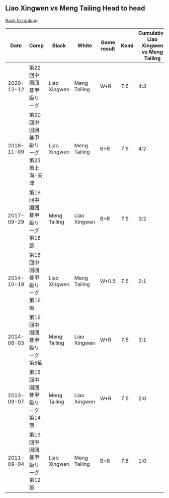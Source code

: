 ## Liao Xingwen vs Meng Tailing Head to head

[Back to ranking](../../index.md)




| **Date** | **Comp** | **Black** | **White** | **Game result** | **Komi** | **Cumulative Liao Xingwen vs Meng Tailing** | **Liao Xingwen streak** | **Meng Tailing streak** | 
| --- | --- | --- | --- | --- | --- | --- | --- | --- |
| 2020-12-12 | 第22回中国囲碁甲級リーグ | Liao Xingwen | Meng Tailing | W+R | 7.5 | 4:3 | 0 | 1 | 
| 2018-11-09 | 第20回中国囲碁甲級リーグ第23節上海-天津 | Liao Xingwen | Meng Tailing | B+R | 7.5 | 4:2 | 1 | 0 | 
| 2017-09-29 | 第19回中国囲碁甲級リーグ第18節 | Meng Tailing | Liao Xingwen | B+R | 7.5 | 3:2 | 0 | 1 | 
| 2014-10-19 | 第16回中国囲碁甲級リーグ第16節 | Liao Xingwen | Meng Tailing | W+0.5 | 7.5 | 2:1 | 0 | 1 | 
| 2014-06-03 | 第16回中国囲碁甲級リーグ第5節 | Meng Tailing | Liao Xingwen | W+R | 7.5 | 3:1 | 1 | 0 | 
| 2013-09-07 | 第15回中国囲碁甲級リーグ第14節 | Meng Tailing | Liao Xingwen | W+R | 7.5 | 2:0 | 2 | 0 | 
| 2011-09-04 | 第13回中国囲碁甲級リーグ第12節 | Liao Xingwen | Meng Tailing | B+R | 7.5 | 1:0 | 1 | 0 |




